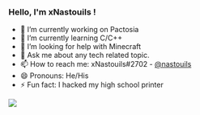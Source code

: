 ### Hello, I'm xNastouils !


- 🔭 I’m currently working on Pactosia
- 🌱 I’m currently learning C/C++
- 🤔 I’m looking for help with Minecraft
- 💬 Ask me about any tech related topic.
- 📫 How to reach me: xNastouils#2702 - [@nastouils](https://twitter.com/nastouils)
- 😄 Pronouns: He/His
- ⚡ Fun fact: I hacked my high school printer


<img src="https://github-readme-stats.vercel.app/api?username=Neebraska&&show_icons=true&title_color=ffffff&icon_color=bb2acf&text_color=daf7dc&bg_color=151515">
